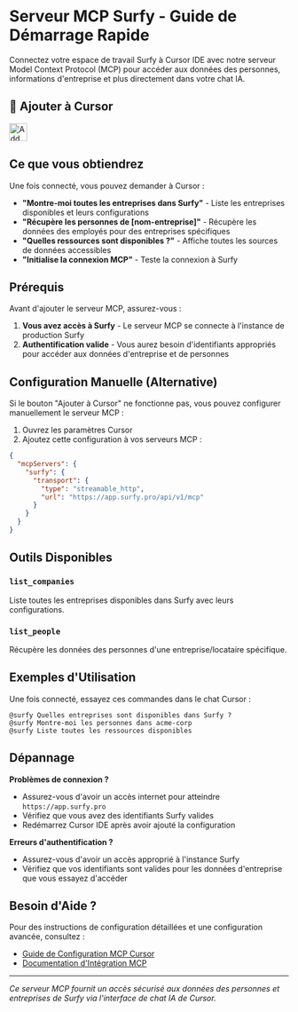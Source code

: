 # Serveur MCP Surfy - Guide de Démarrage Rapide

Connectez votre espace de travail Surfy à Cursor IDE avec notre serveur Model Context Protocol (MCP) pour accéder aux données des personnes, informations d'entreprise et plus directement dans votre chat IA.

## 🚀 Ajouter à Cursor

<a href="https://cursor.com/en/install-mcp?name=surfy&config=eyJ1cmwiOiJodHRwczovL2FwcC5zdXJmeS5wcm8vYXBpL3YxL3N1cmZ5LW1jcC9tY3AifQ%3D%3D"><img src="https://cursor.com/deeplink/mcp-install-dark.svg" alt="Add surfy MCP server to Cursor" height="32" /></a>

## Ce que vous obtiendrez

Une fois connecté, vous pouvez demander à Cursor :

- **"Montre-moi toutes les entreprises dans Surfy"** - Liste les entreprises disponibles et leurs configurations
- **"Récupère les personnes de [nom-entreprise]"** - Récupère les données des employés pour des entreprises spécifiques  
- **"Quelles ressources sont disponibles ?"** - Affiche toutes les sources de données accessibles
- **"Initialise la connexion MCP"** - Teste la connexion à Surfy

## Prérequis

Avant d'ajouter le serveur MCP, assurez-vous :

1. **Vous avez accès à Surfy** - Le serveur MCP se connecte à l'instance de production Surfy
2. **Authentification valide** - Vous aurez besoin d'identifiants appropriés pour accéder aux données d'entreprise et de personnes

## Configuration Manuelle (Alternative)

Si le bouton "Ajouter à Cursor" ne fonctionne pas, vous pouvez configurer manuellement le serveur MCP :

1. Ouvrez les paramètres Cursor
2. Ajoutez cette configuration à vos serveurs MCP :

```json
{
  "mcpServers": {
    "surfy": {
      "transport": {
        "type": "streamable_http",
        "url": "https://app.surfy.pro/api/v1/mcp"
      }
    }
  }
}
```

## Outils Disponibles

### `list_companies`
Liste toutes les entreprises disponibles dans Surfy avec leurs configurations.

### `list_people` 
Récupère les données des personnes d'une entreprise/locataire spécifique.

## Exemples d'Utilisation

Une fois connecté, essayez ces commandes dans le chat Cursor :

```
@surfy Quelles entreprises sont disponibles dans Surfy ?
@surfy Montre-moi les personnes dans acme-corp
@surfy Liste toutes les ressources disponibles
```

## Dépannage

**Problèmes de connexion ?**
- Assurez-vous d'avoir un accès internet pour atteindre `https://app.surfy.pro`
- Vérifiez que vous avez des identifiants Surfy valides
- Redémarrez Cursor IDE après avoir ajouté la configuration

**Erreurs d'authentification ?**
- Assurez-vous d'avoir un accès approprié à l'instance Surfy
- Vérifiez que vos identifiants sont valides pour les données d'entreprise que vous essayez d'accéder

## Besoin d'Aide ?

Pour des instructions de configuration détaillées et une configuration avancée, consultez :
- [Guide de Configuration MCP Cursor](./mcp-cursor-setup.md)
- [Documentation d'Intégration MCP](./mcp-cursor-integration.md)

---

*Ce serveur MCP fournit un accès sécurisé aux données des personnes et entreprises de Surfy via l'interface de chat IA de Cursor.*
